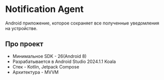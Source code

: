 # Notification Agent

Android приложение, которое сохраняет все полученные уведомления на устройстве.

## Про проект

- Минимальное SDK - 26(Android 8)
- Разрабатывается в Android Studio 2024.1.1 Koala
- Стек - Kotlin, Jetpack Compose
- Архитектура - MVVM
